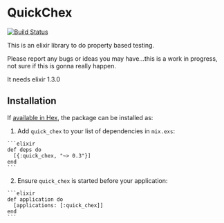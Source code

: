 # QuickChex

[![Build Status](https://semaphoreci.com/api/v1/matteosister/quick_chex/branches/master/badge.svg)](https://semaphoreci.com/matteosister/quick_chex)

This is an elixir library to do property based testing.

Please report any bugs or ideas you may have...this is a work in progress, not
sure if this is gonna really happen.

It needs elixir 1.3.0

## Installation

If [available in Hex](https://hex.pm/docs/publish), the package can be installed as:

  1. Add `quick_chex` to your list of dependencies in `mix.exs`:

    ```elixir
    def deps do
      [{:quick_chex, "~> 0.3"}]
    end
    ```

  2. Ensure `quick_chex` is started before your application:

    ```elixir
    def application do
      [applications: [:quick_chex]]
    end
    ```
